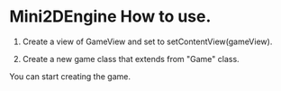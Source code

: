 # Mini2DEngine How to use.
1. Create a view of GameView and set to setContentView(gameView).

2. Create a new game class that extends from "Game" class.

You can start creating the game.
